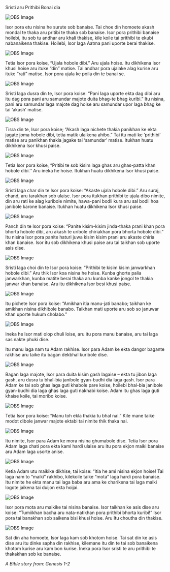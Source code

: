 Sristi aru Prithibi Bonai dia

![OBS Image](https://cdn.door43.org/obs/jpg/360px/obs-en-01-01.jpg)

Isor pora etu nisina he surute sob banaise. Tai choe din homoete akash mondal te thaka aru pritibi te thaka sob banaise. Isor pora prithibi banaise hoilebi, itu sob tu andhar aru khali thakise, kile koile tai prithibi te ekubi nabanaikena thakise. Hoilebi, Isor laga Aatma pani uporte berai thakise.

![OBS Image](https://cdn.door43.org/obs/jpg/360px/obs-en-01-02.jpg)

Tetia Isor pora koise, “Ujala hobole dibi.” Aru ujala hoise.  Itu dikhikena Isor khusi hoise aru ituke “din” matise. Tai andhar pora ujalake alag kurise aru ituke “rati” matise. Isor pora ujala ke poila din te banai se. 






![OBS Image](https://cdn.door43.org/obs/jpg/360px/obs-en-01-03.jpg)

Sristi laga dusra din te, Isor pora koise: “Pani laga uporte ekta dag dibi aru itu dag pora pani aru samundar majote duita bhag-te bhag kuribi.” Itu nisina, pani aru samundar laga majote dag hoise aru samundar upor laga bhag ke tai ‘akash’ matise. 

![OBS Image](https://cdn.door43.org/obs/jpg/360px/obs-en-01-04.jpg)

Tisra din te, Isor pora koise; “Akash laga nichete thakia panikhan ke ekta jagate joma hobole dibi, tetia matik ulaikena ahibo.” Tai itu mati ke ‘prithibi’ matise aru panikhan thakia jagake tai ‘samundar’ matise. Itukhan huatu dikhikena Isor khusi paise. 

![OBS Image](https://cdn.door43.org/obs/jpg/360px/obs-en-01-05.jpg)

Tetia Isor pora koise, “Pritibi te sob kisim laga ghas aru ghas-patta khan hobole dibi.’’ Aru ineka he hoise.  Itukhan huatu dikhikena Isor khusi paise.

![OBS Image](https://cdn.door43.org/obs/jpg/360px/obs-en-01-06.jpg)

Sristi laga char din te Isor pora koise: “Akaste ujala hobole dibi.” Aru suraj, chand, aru tarakhan sob ulaise. Isor pora itukhan prithibi te ujala dibo nimite, din aru rati ke alag kuribole nimite, hawa-pani bodli kura aru sal bodli hoa janibole karone banaise. Itukhan huatu dikhikena Isor khusi paise.

![OBS Image](https://cdn.door43.org/obs/jpg/360px/obs-en-01-07.jpg)

Panch din te Isor pora koise: “Panite kisim-kisim jinda-thaka prani khan pora bhorta hobole dibi, aru akash te uribole chiriakhan pora bhorta hobole dibi.” Itu nisina Isor pora panite haturi juwa kisim kisim prani aru akaste chiria khan banaise. Isor itu sob dikhikena khusi paise aru tai taikhan sob uporte asis dise. 

![OBS Image](https://cdn.door43.org/obs/jpg/360px/obs-en-01-08.jpg)

Sristi laga choi din te Isor pora koise: “Prithibi te kisim kisim janwarkhan hobole dibi.” Aru thik Isor koa nisina he hoise. Kunba ghorte palia janwarkhan, kunba matite berai thaka aru kunba kanke jongol te thakia janwar khan banaise. Aru itu dikhikena Isor besi khusi paise.

![OBS Image](https://cdn.door43.org/obs/jpg/360px/obs-en-01-09.jpg)

Itu pichete Isor pora koise: “Amikhan itia manu-jati banabo; taikhan ke amikhan nisina dikhibole banabo. Taikhan mati uporte aru sob so januwar khan uporte hukum cholabo.”

![OBS Image](https://cdn.door43.org/obs/jpg/360px/obs-en-01-10.jpg)

Ineka he Isor mati olop dhuli loise, aru itu pora manu banaise, aru tai laga sas nakte phuki dise.
 
Itu manu laga nam tu Adam rakhise. Isor para Adam ke ekta dangor bagante rakhise aru taike itu bagan dekbhal kuribole dise. 

![OBS Image](https://cdn.door43.org/obs/jpg/360px/obs-en-01-11.jpg)

Bagan laga majote, Isor para duita kisim gash lagaise – ekta tu jibon laga gash, aru dusra tu bhal-bia janibole gyan-budhi dia laga gash. Isor para Adam ke tai sob ghas laga guti khabole pare koise, hoilebi bhal-bia janibole gyan-budhi dia laga ghas laga guti nakhabi koise. Adam itu ghas laga guti khaise koile, tai moribo koise.

![OBS Image](https://cdn.door43.org/obs/jpg/360px/obs-en-01-12.jpg)

Tetia Isor pora koise: “Manu toh ekla thakia tu bhal nai.” Kile mane taike modot dibole janwar majote ektabi tai nimite thik thaka nai. 

![OBS Image](https://cdn.door43.org/obs/jpg/360px/obs-en-01-13.jpg)

Itu nimite, Isor para Adam ke mora nisina ghumabole dise. Tetia Isor pora Adam laga chati pora ekta kami hardi ulaise aru itu pora ekjon maiki banaise aru Adam laga usorte anise.

![OBS Image](https://cdn.door43.org/obs/jpg/360px/obs-en-01-14.jpg)

Ketia Adam utu maikike dikhise, tai koise: “Itia he ami nisina ekjon hoise! Tai laga nam to “maiki” rakhibo, kilekoile taike “mota” laga hardi pora banaise.  Itu nimite he ekta manu tai laga baba aru ama ke charikena tai laga maiki logote jaikena tai duijon ekta hoijai. 

![OBS Image](https://cdn.door43.org/obs/jpg/360px/obs-en-01-15.jpg)

Isor pora mota aru maikike tai nisina banaise.  Isor taikhan ke asis dise aru koise: “Tumiikhan bacha aru nata-natikhan pora prithibi bhorta kuribi!” Isor pora tai banakhan sob saikena bisi khusi hoise. Aru Itu choutha din thakise.

![OBS Image](https://cdn.door43.org/obs/jpg/360px/obs-en-01-16.jpg)

Sat din aha homoete, Isor laga kam sob khotom hoise. Tai sat din ke asis dise aru itu dinke sapha din rakhise, kilemane itu din te tai sob banaikena khotom kurise aru kam bon kurise. Ineka pora Isor sristi te aru prithibi te thakakhan sob ke banaise. 

_A Bible story from: Genesis 1-2_

